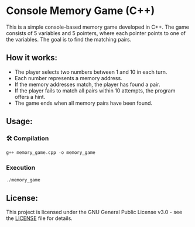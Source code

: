 # Console Memory Game (C++)

This is a simple console-based memory game developed in C++. The game consists of 5 variables and 5 pointers, where each pointer points to one of the variables. The goal is to find the matching pairs.

## How it works:

- The player selects two numbers between 1 and 10 in each turn.
- Each number represents a memory address.
- If the memory addresses match, the player has found a pair.
- If the player fails to match all pairs within 10 attempts, the program offers a hint.
- The game ends when all memory pairs have been found.

## Usage:

### 🛠 Compilation
```cpp
g++ memory_game.cpp -o memory_game
```
### Execution
```cpp
./memory_game
```

## License:
This project is licensed under the GNU General Public License v3.0 - see the [LICENSE](LICENSE) file for details.

